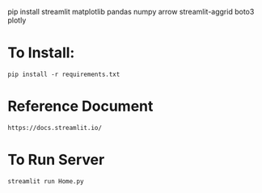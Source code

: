 pip install streamlit matplotlib pandas numpy arrow streamlit-aggrid boto3 plotly


# To Install:
    pip install -r requirements.txt

# Reference Document 

    https://docs.streamlit.io/

# To Run Server
    streamlit run Home.py
 